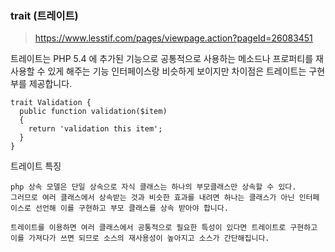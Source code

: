 ### trait (트레이트)

>  https://www.lesstif.com/pages/viewpage.action?pageId=26083451 

트레이트는 PHP 5.4 에 추가된 기능으로 공통적으로 사용하는 메소드나 프로퍼티를 재사용할 수 있게 해주는 기능 인터페이스랑 비슷하게 보이지만 차이점은 트레이트는 구현부를 제공합니다.

```
trait Validation {
  public function validation($item)
  {
    return 'validation this item';
  }
}
```



트레이트 특징

```
php 상속 모델은 단일 상속으로 자식 클래스는 하나의 부모클래스만 상속할 수 있다.
그러므로 여러 클래스에서 상속받는 것과 비슷한 효과를 내려면 하나는 클래스가 아닌 인터페이스로 선언해 이를 구현하고 부모 클래스를 상속 받아야 합니다.

트레이트를 이용하면 여러 클래스에서 공통적으로 필요한 특성이 있다면 트레이트로 구현하고 이를 가져다가 쓰면 되므로 소스의 재사용성이 높아지고 소스가 간단해집니다.
```




